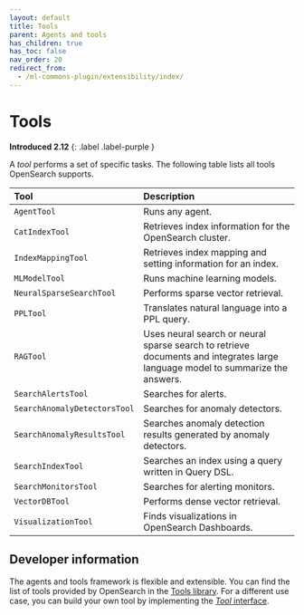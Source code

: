 ```yaml
---
layout: default
title: Tools
parent: Agents and tools
has_children: true
has_toc: false
nav_order: 20
redirect_from: 
  - /ml-commons-plugin/extensibility/index/
---
```


# Tools
**Introduced 2.12**
{: .label .label-purple }

A _tool_ performs a set of specific tasks. The following table lists all tools OpenSearch supports.

|Tool	| Description	|
|:---	|:---	|
|`AgentTool`	|Runs any agent. |
|`CatIndexTool`	|Retrieves index information for the OpenSearch cluster. |
|`IndexMappingTool`	|Retrieves index mapping and setting information for an index. |
|`MLModelTool`	|Runs machine learning models.	|
|`NeuralSparseSearchTool`	| Performs sparse vector retrieval. |
|`PPLTool`	|Translates natural language into a PPL query.	|
|`RAGTool`	|Uses neural search or neural sparse search to retrieve documents and integrates large language model to summarize the answers. |
|`SearchAlertsTool`	|Searches for alerts.	|
|`SearchAnomalyDetectorsTool`	| Searches for anomaly detectors.	|
|`SearchAnomalyResultsTool`	| Searches anomaly detection results generated by anomaly detectors.	|
|`SearchIndexTool`	|Searches an index using a query written in Query DSL. |
|`SearchMonitorsTool`	| Searches for alerting monitors.	|
|`VectorDBTool`	|Performs dense vector retrieval.	|
|`VisualizationTool`	|Finds visualizations in OpenSearch Dashboards.	|

## Developer information

The agents and tools framework is flexible and extensible. You can find the list of tools provided by OpenSearch in the [Tools library](https://github.com/opensearch-project/skills/tree/main/src/main/java/org/opensearch/agent/tools). For a different use case, you can build your own tool by implementing the [_Tool_ interface](https://github.com/opensearch-project/ml-commons/blob/2.x/spi/src/main/java/org/opensearch/ml/common/spi/tools/Tool.java).